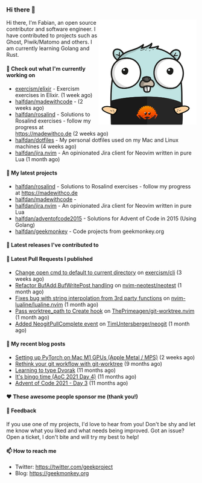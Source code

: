 ### Hi there 👋

<img align="right" src="https://raw.githubusercontent.com/halfdan/halfdan/master/assets/rustgopher.png" width="260">

Hi there, I'm Fabian, an open source contributor and software engineer. I have contributed to projects such as Ghost, Piwik/Matomo and others. I am currently learning Golang and Rust.

#### 👷 Check out what I'm currently working on

- [exercism/elixir](https://github.com/exercism/elixir) - Exercism exercises in Elixir. (1 week ago)
- [halfdan/madewithcode](https://github.com/halfdan/madewithcode) -  (2 weeks ago)
- [halfdan/rosalind](https://github.com/halfdan/rosalind) - Solutions to Rosalind exercises - follow my progress at https://madewithco.de (2 weeks ago)
- [halfdan/dotfiles](https://github.com/halfdan/dotfiles) - My personal dotfiles used on my Mac and Linux machines (4 weeks ago)
- [halfdan/jira.nvim](https://github.com/halfdan/jira.nvim) - An opinionated Jira client for Neovim written in pure Lua (1 month ago)

#### 🌱 My latest projects

- [halfdan/rosalind](https://github.com/halfdan/rosalind) - Solutions to Rosalind exercises - follow my progress at https://madewithco.de
- [halfdan/madewithcode](https://github.com/halfdan/madewithcode) - 
- [halfdan/jira.nvim](https://github.com/halfdan/jira.nvim) - An opinionated Jira client for Neovim written in pure Lua
- [halfdan/adventofcode2015](https://github.com/halfdan/adventofcode2015) - Solutions for Advent of Code in 2015 (Using Golang)
- [halfdan/geekmonkey](https://github.com/halfdan/geekmonkey) - Code projects from geekmonkey.org

#### 🔭 Latest releases I've contributed to


#### 🔨 Latest Pull Requests I published

- [Change open cmd to default to current directory](https://github.com/exercism/cli/pull/1070) on [exercism/cli](https://github.com/exercism/cli) (3 weeks ago)
- [Refactor BufAdd,BufWritePost handling](https://github.com/nvim-neotest/neotest/pull/137) on [nvim-neotest/neotest](https://github.com/nvim-neotest/neotest) (1 month ago)
- [Fixes bug with string interpolation from 3rd party functions](https://github.com/nvim-lualine/lualine.nvim/pull/880) on [nvim-lualine/lualine.nvim](https://github.com/nvim-lualine/lualine.nvim) (1 month ago)
- [Pass worktree_path to Create hook](https://github.com/ThePrimeagen/git-worktree.nvim/pull/103) on [ThePrimeagen/git-worktree.nvim](https://github.com/ThePrimeagen/git-worktree.nvim) (1 month ago)
- [Added NeogitPullComplete event](https://github.com/TimUntersberger/neogit/pull/372) on [TimUntersberger/neogit](https://github.com/TimUntersberger/neogit) (1 month ago)

#### 📜 My recent blog posts

- [Setting up PyTorch on Mac M1 GPUs (Apple Metal / MPS)](https://geekmonkey.org/setting-up-jupyter-lab-with-pytorch-on-a-mac-with-gpu/) (2 weeks ago)
- [Rethink your git workflow with git-worktree](https://geekmonkey.org/rethink-your-git-workflow-with-git-worktree/) (9 months ago)
- [Learning to type Dvorak](https://geekmonkey.org/learning-to-type-dvorak/) (11 months ago)
- [It&#39;s bingo time (AoC 2021 Day 4)](https://geekmonkey.org/aoc2021-day4/) (11 months ago)
- [Advent of Code 2021 - Day 3](https://geekmonkey.org/aoc2021-day3/) (11 months ago)

#### ❤️ These awesome people sponsor me (thank you!)


#### 💬 Feedback

If you use one of my projects, I'd love to hear from you! Don't be shy and let me know what you liked
and what needs being improved. Got an issue? Open a ticket, I don't bite and will try my best to help!

#### 📫 How to reach me

- Twitter: https://twitter.com/geekproject
- Blog: https://geekmonkey.org
